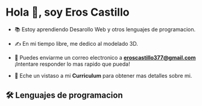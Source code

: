 <h1>Hola 👋, soy Eros Castillo</h1>

- 📚 Estoy aprendiendo Desarollo Web y otros lenguajes de programacion.

- ✍️ En mi tiempo libre, me dedico al modelado 3D.

- 📧 Puedes enviarme un correo electronico a **eroscastillo377@gmail.com** ¡Intentare responder lo mas rapido que pueda!

- 📄 Eche un vistaso a mi **Curriculum** para obtener mas detalles sobre mi.

<h2>🛠 Lenguajes de programacion</h2>

